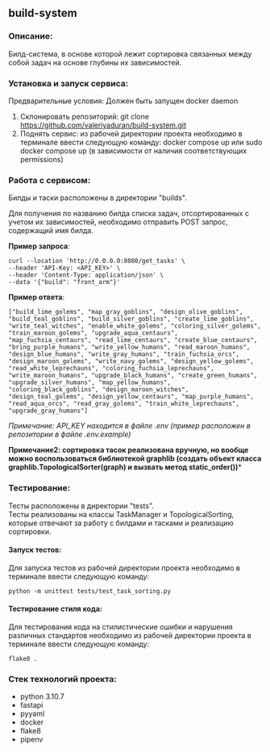 ## build-system
### Описание:
Билд-система, в основе которой лежит сортировка связанных между собой задач на основе глубины их зависимостей.

### Установка и запуск сервиса:
Предварительные условия:
Должен быть запущен docker daemon
1) Cклонировать репозиторий: git clone https://github.com/valeriyaduran/build-system.git
2) Поднять сервис: из рабочей директории проекта необходимо в терминале ввести следующую команду: docker compose up или sudo docker compose up (в зависимости от наличия соответствующих permissions)


### Работа с сервисом:
Билды и таски расположены в директории "builds".

Для получения по названию билда списка задач, отсортированных с учетом их зависимостей, необходимо отправить POST запрос, содержащий имя билда.

**Пример запроса**:
```
curl --location 'http://0.0.0.0:8080/get_tasks' \
--header 'API-Key: <API_KEY>' \
--header 'Content-Type: application/json' \
--data '{"build": "front_arm"}'
```
**Пример ответа**:
```
["build_lime_golems", "map_gray_goblins", "design_olive_goblins", "build_teal_goblins", "build_silver_goblins", "create_lime_goblins", "write_teal_witches", "enable_white_golems", "coloring_silver_golems", "train_maroon_golems", "upgrade_aqua_centaurs", "map_fuchsia_centaurs", "read_lime_centaurs", "create_blue_centaurs", "bring_purple_humans", "write_yellow_humans", "read_maroon_humans", "design_blue_humans", "write_gray_humans", "train_fuchsia_orcs", "design_maroon_golems", "write_navy_golems", "design_yellow_golems", "read_white_leprechauns", "coloring_fuchsia_leprechauns", "write_maroon_humans", "upgrade_black_humans", "create_green_humans", "upgrade_silver_humans", "map_yellow_humans", "coloring_black_goblins", "design_maroon_witches", "design_teal_golems", "design_yellow_centaurs", "map_purple_humans", "read_aqua_orcs", "read_gray_golems", "train_white_leprechauns", "upgrade_gray_humans"]
```
*Примечание: API_KEY находится в файле .env (пример расположен в репозитории в файле .env.example)*

**Примечание2: сортировка тасок реализована вручную, но вообще можно воспользоваться библиотекой graphlib (создать объект класса graphlib.TopologicalSorter(graph) и вызвать метод static_order())***

### Тестирование:
Тесты расположены в директории "tests".    
Тесты реализованы на классы TaskManager и TopologicalSorting, которые отвечают за работу с билдами и тасками и реализацию сортировки.

#### Запуск тестов:
Для запуска тестов из рабочей директории проекта необходимо в терминале ввести следующую команду:
```
python -m unittest tests/test_task_sorting.py
```
#### Тестирование стиля кода:
Для тестирования кода на стилистические ошибки и нарушения различных стандартов необходимо из рабочей директории проекта в терминале ввести следующую команду:
```
flake8 .
```

### Cтек технологий проекта:
- python 3.10.7
- fastapi
- pyyaml
- docker
- flake8
- pipenv
  











